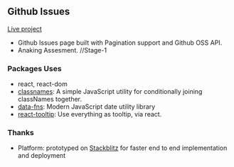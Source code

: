 ## Github Issues

[Live project]()

- Github Issues page built with Pagination support and Github OSS API.
- Anaking Assesment. //Stage-1

### Packages Uses

- react, react-dom
- [classnames](https://www.npmjs.com/package/classnames): A simple JavaScript utility for conditionally joining classNames together.
- [data-fns](https://date-fns.org/): Modern JavaScript date utility library
- [react-tooltip](https://www.npmjs.com/package/react-tooltip): Use everything as tooltip, via react.

### Thanks

- Platform: prototyped on [Stackblitz]() for faster end to end implementation and deployment
